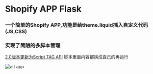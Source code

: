 # Shopify APP Flask 
### 一个简单的Shopify APP,功能是给theme.liquid插入自定义代码(JS,CSS)
### 实现了简陋的多脚本管理
[2.0版本更新为Script TAG API](https://github.com/HewieWang/shopify-app-custom-script-inject-python2.0)
脚本里面内容都换成自己的再运行

![alt app](https://banyawen.com/file/c013085077f7b0a717b2f.png)

